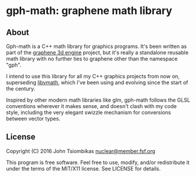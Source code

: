 gph-math: graphene math library
===============================

About
-----
Gph-math is a C++ math library for graphics programs. It's been written as part
of the [graphene 3d engine](http://github.com/MutantStargoat/graphene) project,
but it's really a standalone reusable math library with no further ties to
graphene other than the namespace "gph".

I intend to use this library for all my C++ graphics projects from now on,
superseding [libvmath](http://github.com/jtsiomb/libvmath), which I've been
using and evolving since the start of the century.

Inspired by other modern math libraries like glm, gph-math follows the GLSL
conventions wherever it makes sense, and doesn't clash with my code style,
including the very elegant swizzle mechanism for conversions between vector
types.

License
-------
Copyright (C) 2016 John Tsiombikas <nuclear@member.fsf.org>

This program is free software. Feel free to use, modify, and/or redistribute it
under the terms of the MIT/X11 license. See LICENSE for details.
